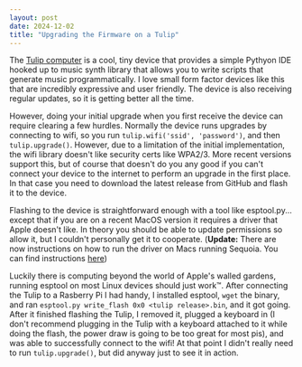 ```yaml
---
layout: post
date: 2024-12-02
title: "Upgrading the Firmware on a Tulip"
---
```

The [Tulip computer](https://tulip.computer) is a cool, tiny device that provides a simple Pythyon IDE hooked up to music synth library that allows you to write scripts that generate music programmatically. I love small form factor devices like this that are incredibly expressive and user friendly. The device is also receiving regular updates, so it is getting better all the time.

However, doing your initial upgrade when you first receive the device can require clearing a few hurdles. Normally the device runs upgrades by connecting to wifi, so you run `tulip.wifi('ssid', 'password')`, and then `tulip.upgrade()`. However, due to a limitation of the initial implementation, the wifi library doesn't like security certs like WPA2/3. More recent versions support this, but of course that doesn't do you any good if you can't connect your device to the internet to perform an upgrade in the first place. In that case you need to download the latest release from GitHub and flash it to the device.

Flashing to the device is straightforward enough with a tool like esptool.py... except that if you are on a recent MacOS version it requires a driver that Apple doesn't like. In theory you should be able to update permissions so allow it, but I couldn't personally get it to cooperate. (**Update:** There are now instructions on how to run the driver on Macs running Sequoia. You can find instructions [here](https://github.com/WCHSoftGroup/ch34xser_macos/issues/27#issuecomment-2524266376))

Luckily there is computing beyond the world of Apple's walled gardens, running esptool on most Linux devices should just work™. After connecting the Tulip to a Rasberry Pi I had handy, I installed esptool, `wget` the binary, and ran `esptool.py write_flash 0x0 <tulip release>.bin`, and it got going. After it finished flashing the Tulip, I removed it, plugged a keyboard in (I don't recommend plugging in the Tulip with a keyboard attached to it while doing the flash, the power draw is going to be too great for most pis), and was able to successfully connect to the wifi! At that point I didn't really need to run `tulip.upgrade()`, but did anyway just to see it in action.
